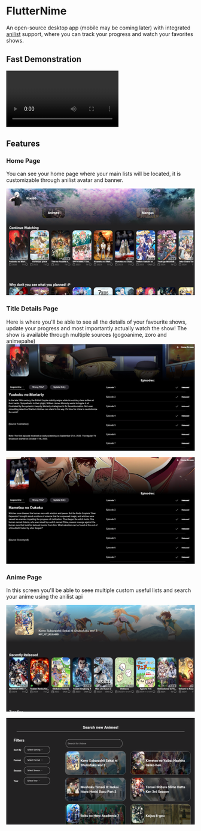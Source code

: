 # FlutterNime

An open-source desktop app (mobile may be coming later) with integrated [anilist](https://anilist.co) support, where you can track your progress and watch your favorites shows.

## Fast Demonstration

<video controls src="readme-assets/Peek 2024-04-02 22-05.mp4" title="Title"></video>

## Features

### Home Page
You can see your home page where your main lists will be located, it is customizable through anilist avatar and banner.

![alt text](readme-assets/image-1.png)

### Title Details Page
Here is where you'll be able to see all the details of your favourite shows, update your progress and most importantly actually watch the show!
The show is available through multiple sources (gogoanime, zoro and animepahe)
![alt text](readme-assets/image-2.png)

![alt text](readme-assets/image-3.png)

### Anime Page

In this screen you'll be able to seee multiple custom useful lists and search your anime using the anilist api

![alt text](readme-assets/image-4.png)

![alt text](readme-assets/image-5.png)